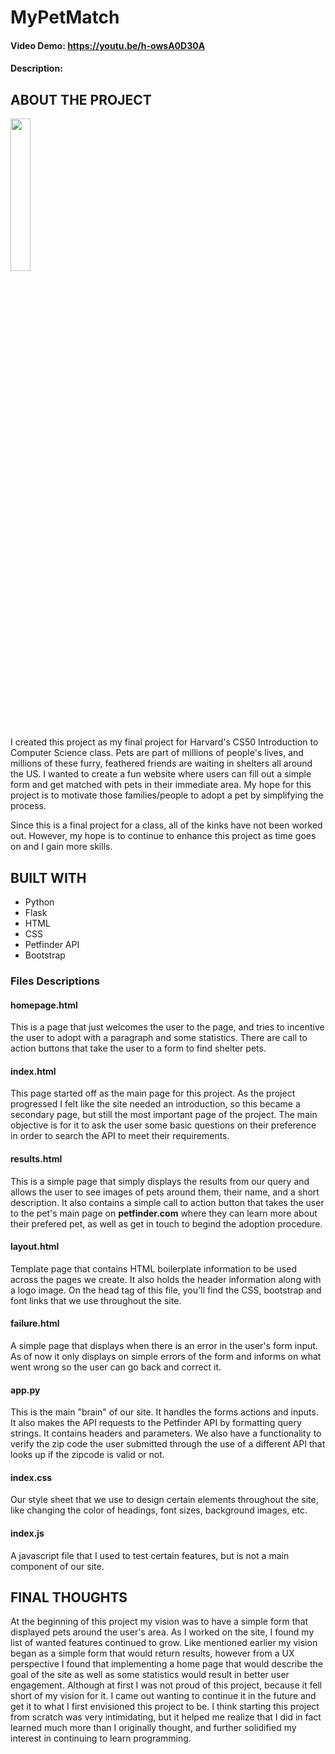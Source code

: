 # MyPetMatch
#### Video Demo:  https://youtu.be/h-owsA0D30A
#### Description:

## ABOUT THE PROJECT

<img src="https://user-images.githubusercontent.com/61602443/210157927-155bff56-0f41-46e0-9800-3c3479b86d0b.png" width="25%">

I created this project as my final project for Harvard's CS50 Introduction to Computer Science class. Pets are part of millions of people's lives, and millions of these furry, feathered friends are waiting in shelters all around the US. I wanted to create a fun website where users can fill out a simple form and get matched with pets in their immediate area. My hope for this project is to motivate those families/people to adopt a pet by simplifying the process. 

Since this is a final project for a class, all of the kinks have not been worked out. However, my hope is to continue to enhance this project as time goes on and I gain more skills. 


## BUILT WITH

<ul>
  <li>Python</li>
  <li>Flask</li>
  <li>HTML</li>
  <li>CSS</li>
  <li>Petfinder API</li>
  <li>Bootstrap</li>
</ul>
  
  ### Files Descriptions
  
  #### homepage.html
  This is a page that just welcomes the user to the page, and tries to incentive the user to adopt with a paragraph and some statistics. There are call to action buttons that take the user to a form to find shelter pets.
  
  #### index.html
  This page started off as the main page for this project. As the project progressed I felt like the site needed an introduction, so this became a secondary page, but still the most important page of the project. The main objective is for it to ask the user some basic questions on their preference in order to search the API to meet their requirements. 
  
  #### results.html
  This is a simple page that simply displays the results from our query and allows the user to see images of pets around them, their name, and a short description. It also contains a simple call to action button that takes the user to the pet's main page on **petfinder.com** where they can learn more about their prefered pet, as well as get in touch to begind the adoption procedure. 
  
  #### layout.html
  Template page that contains HTML boilerplate information to be used across the pages we create. It also holds the header information along with a logo image. On the head tag of this file, you'll find the CSS, bootstrap and font links that we use throughout the site. 
  
  #### failure.html
  A simple page that displays when there is an error in the user's form input. As of now it only displays on simple errors of the form and informs on what went wrong so the user can go back and correct it.
  
  #### app.py
  This is the main "brain" of our site. It handles the forms actions and inputs. It also makes the API requests to the Petfinder API by formatting query strings. It contains headers and parameters. We also have a functionality to verify the zip code the user submitted through the use of a different API that looks up if the zipcode is valid or not. 
  
  #### index.css
  Our style sheet that we use to design certain elements throughout the site, like changing the color of headings, font sizes, background images, etc.
  
  #### index.js
  A javascript file that I used to test certain features, but is not a main component of our site.
  
  ## FINAL THOUGHTS
  
  At the beginning of this project my vision was to have a simple form that displayed pets around the user's area. As I worked on the site, I found my list of wanted features continued to grow. Like mentioned earlier my vision began as a simple form that would return results, however from a UX perspective I found that implementing a home page that would describe the goal of the site as well as some statistics would result in better user engagement. Although at first I was not proud of this project, because it fell short of my vision for it. I came out wanting to continue it in the future and get it to what I first envisioned this project to be. I think starting this project from scratch was very intimidating, but it helped me realize that I did in fact learned much more than I originally thought, and further solidified my interest in continuing to learn programming. 
  
  
